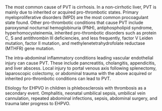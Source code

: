 The most common cause of PVT is cirrhosis. In a non-cirrhotic liver, PVT is mainly due to inherited or acquired pro-thrombotic states. Primary myeloproliferative disorders (MPD) are the most common procoagulant state found. Other pro-thrombotic conditions that cause PVT include paroxysmal nocturnal hemoglobinuria (PNH), antiphospholipid syndrome, hyperhomocysteinemia, inherited pro-thrombotic disorders such as protein C, S and antithrombin III deficiencies, and less frequently, factor V Leiden mutation, factor II mutation, and methylenetetrahydrofolate reductase (MTHFR) gene mutation.

The intra-abdominal inflammatory conditions leading vascular endothelial injury can cause PVT. These include pancreatitis, cholangitis, appendicitis, and liver abscess. Local injury to portal venous axis following splenectomy, laparoscopic colectomy, or abdominal trauma with the above acquired or inherited pro-thrombotic conditions can lead to PVT.

Etiology for EHPVO in children is phlebosclerosis with thrombosis as a secondary event. Omphalitis, neonatal umbilical sepsis, umbilical vein cannulation, repeated abdominal infections, sepsis, abdominal surgery, and trauma later progress to EHPVO.
